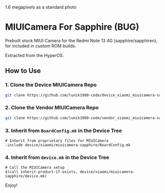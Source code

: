 1.6 megapixels as a standard photo

# MIUICamera For Sapphire (BUG)

Prebuilt stock MIUI Camera for the Redmi Note 13 4G (sapphire/sapphiren), for included in custom ROM builds.

Extracted from the HyperOS.

## How to Use

### 1. Clone the Device MIUICamera Repo

```bash
git clone https://github.com/lunik1980-code/device_xiaomi_miuicamera-sapphire.git -b 14 device/xiaomi/miuicamera-sapphire
```

### 2. Clone the Vendor MIUICamera Repo

```bash
git clone https://github.com/lunik1980-code/vendor_xiaomi_miuicamera-sapphire.git -b 14 vendor/xiaomi/miuicamera-sapphire
```

### 3. Inherit from `BoardConfig.mk` in the Device Tree

```
# Inherit from proprietary files for MIUICamera
-include device/xiaomi/miuicamera-sapphire/BoardConfig.mk
```

### 4. Inherit from `device.mk` in the Device Tree

```
# Call the MIUICamera setup
$(call inherit-product-if-exists, device/xiaomi/miuicamera-sapphire/device.mk)
```

Enjoy!
